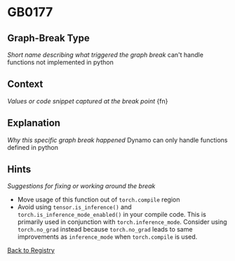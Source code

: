 # GB0177

## Graph-Break Type
*Short name describing what triggered the graph break*
can't handle functions not implemented in python 

## Context
*Values or code snippet captured at the break point*
{fn}

## Explanation
*Why this specific graph break happened*
Dynamo can only handle functions defined in python

## Hints
*Suggestions for fixing or working around the break*
- Move usage of this function out of `torch.compile` region
- Avoid using `tensor.is_inference()` and `torch.is_inference_mode_enabled()` in your compile code. This is primarily used in conjunction with `torch.inference_mode`. Consider using `torch.no_grad` instead because `torch.no_grad` leads to same improvements as `inference_mode` when `torch.compile` is used.



[Back to Registry](../index.md)

